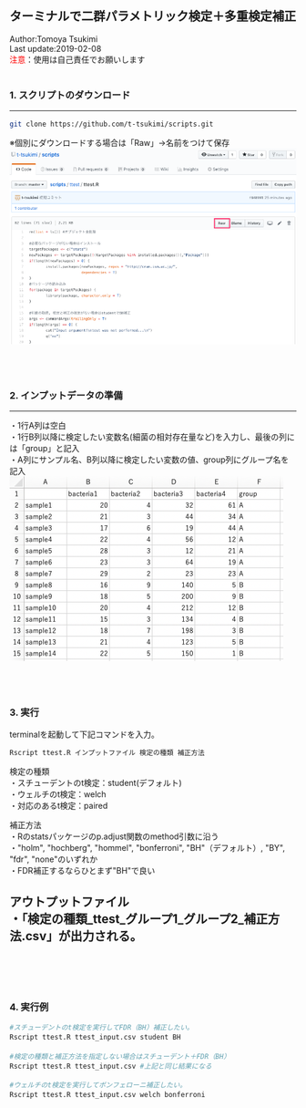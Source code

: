 ## ターミナルで二群パラメトリック検定＋多重検定補正

Author:Tomoya Tsukimi  
Last update:2019-02-08  
<font color="red">注意</font>：使用は自己責任でお願いします  
<br />  

### 1. スクリプトのダウンロード
---
```sh
git clone https://github.com/t-tsukimi/scripts.git
```
※個別にダウンロードする場合は「Raw」→名前をつけて保存  
![](https://github.com/t-tsukimi/scripts/blob/master/ttest/image/script_download.png)  
<br />  
<br />  

### 2. インプットデータの準備  
---
・1行A列は空白  
・1行B列以降に検定したい変数名(細菌の相対存在量など)を入力し、最後の列には「group」と記入  
・A列にサンプル名、B列以降に検定したい変数の値、group列にグループ名を記入  
![](https://github.com/t-tsukimi/scripts/blob/master/ttest/image/input_file.png)  
<br />  
<br />  

### 3. 実行
terminalを起動して下記コマンドを入力。
```sh
Rscript ttest.R インプットファイル 検定の種類 補正方法
```
検定の種類  
・スチューデントのt検定：student(デフォルト)  
・ウェルチのt検定：welch  
・対応のあるt検定：paired  

補正方法  
・Rのstatsパッケージのp.adjust関数のmethod引数に沿う  
・"holm", "hochberg", "hommel", "bonferroni", "BH"（デフォルト）, "BY", "fdr", "none"のいずれか  
・FDR補正するならひとまず"BH"で良い  

アウトプットファイル  
・「検定の種類_ttest_グループ1_グループ2_補正方法.csv」が出力される。  
<br />  
<br />  
----------
### 4. 実行例
```sh
#スチューデントのt検定を実行してFDR（BH）補正したい。
Rscript ttest.R ttest_input.csv student BH

#検定の種類と補正方法を指定しない場合はスチューデント＋FDR（BH）
Rscript ttest.R ttest_input.csv #上記と同じ結果になる

#ウェルチのt検定を実行してボンフェローニ補正したい。
Rscript ttest.R ttest_input.csv welch bonferroni
```
